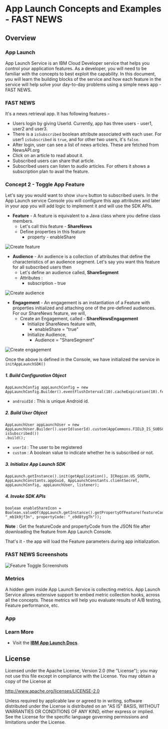 # App Launch Concepts and Examples - FAST NEWS

## Overview 

### App Launch
App Launch Service is an IBM Cloud Developer service that helps you control your application features. As a developer, you will need to be familiar with the concepts to best exploit the capability. In this document, you will learn the building blocks of the service and how each feature in the service will help solve your day-to-day problems using a simple news app - FAST NEWS.

### FAST NEWS
It's a news retrieval app. It has following features -
- Users login by giving UserId. Currently, app has three users - user1, user2 and user3.
- There is a `isSubscribed` boolean attribute associated with each user. For user1 `isSubscribed` is `true`, and for other two users, it's `false`.
- After login, user can see a list of news articles. These are fetched from NewsAPI.org
- Click on an article to read about it.
- Subscribed users can share that article.
- Subscribed users can listen to audio articles. For others it shows a subscription plan to avail the feature.

### Concept 2 - Toggle App Feature 
Let's say you would want to show `share` button to subscribed users. In the App Launch service Console you will configure this app attributes and later in your app you will add logic to implement it and will use the SDK APIs.

 - **Feature** - A feature is equivalent to a Java class where you define class members. 
	 - Let's call this feature - **ShareNews**
	 - Define properties in this feature
		 - property - enableShare

![Create feature](https://github.com/ibm-cloud-applaunch/sample-android-fast-news/blob/toggle-app-feature/images/create_feature.gif)

 - **Audience** - An audience is a collection of attributes that define the characteristics of an audience segment. Let's say you want this feature for all subscribed users then
	 - Let's define an audience called, **ShareSegment** 
	 - Attributes :
		- subscription - true

![Create audience](https://github.com/ibm-cloud-applaunch/sample-android-fast-news/blob/toggle-app-feature/images/create_audience.gif)

 - **Engagement** - An engagement is an instantiation of a Feature with properties initialized and attaching one of the pre-defined audiences. For our ShareNews feature, we will,
	 - Create an Engagement, called - **ShareNewsEngagement**
		 - Initialize ShareNews feature with,
			 - enableShare = "true"
		 - Initialize Audience,
			 - Audience = "ShareSegment"		 

![Create engagement](https://github.com/ibm-cloud-applaunch/sample-android-fast-news/blob/toggle-app-feature/images/create_engagement.gif)

Once the above is defined in the Console, we have initialized the service in `initAppLaunchSDK()`

##### 1. Build Configuration Object

```
AppLaunchConfig appLaunchConfig = new AppLaunchConfig.Builder().eventFlushInterval(10).cacheExpiration(10).fetchPolicy(RefreshPolicy.REFRESH_ON_EVERY_START).deviceId(androidId).build();
```
- `androidId` : This is unique Android id.

##### 2. Build User Object

```
AppLaunchUser appLaunchUser = new AppLaunchUser.Builder().userId(userId).custom(AppCommons.FIELD_IS_SUBSCRIBED, isSubscribed())
.build();
```
- `userId` : The user to be registered
- `custom` : A boolean value to indicate whether he is subscribed or not.

##### 3. Initialize App Launch SDK

```
AppLaunch.getInstance().init(getApplication(), ICRegion.US_SOUTH, AppLaunchConstants.appGuid, AppLaunchConstants.clientSecret, appLaunchConfig, appLaunchUser, listener);
```

##### 4. Invoke SDK APIs

 ```
boolean enableShareIcon = Boolean.valueOf(AppLaunch.getInstance().getPropertyOfFeature(featureCode: "_mb1k9jf3n", propertyCode: "_o9d8tyg7h"));
 ```

**Note** : Get the featureCode and propertyCode from the JSON file after downloading the feature from App Launch Console.

That's it - the app will load the Feature parameters during app initialization.

### FAST NEWS Screenshots
![Feature Toggle Screenshots](https://github.com/ibm-cloud-applaunch/sample-android-fast-news/blob/toggle-app-feature/images/FeatureToggle.png)

### Metrics
A hidden gem inside App Launch Service is collecting metrics. App Launch Service allows extensive support to embed metric collection hooks, across all the concepts. These metrics will help you evaluate results of A/B testing, Feature performance, etc.
 
### App
### Learn More

* Visit the **[IBM App Launch Docs](https://console-regional.ng.bluemix.net/docs/services/app-launch/index.html#gettingstartedtemplate)**. 

## License

Licensed under the Apache License, Version 2.0 (the "License");
you may not use this file except in compliance with the License.
You may obtain a copy of the License at

http://www.apache.org/licenses/LICENSE-2.0

Unless required by applicable law or agreed to in writing, software
distributed under the License is distributed on an "AS IS" BASIS,
WITHOUT WARRANTIES OR CONDITIONS OF ANY KIND, either express or implied.
See the License for the specific language governing permissions and
limitations under the License.

